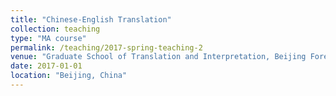 ```yaml
---
title: "Chinese-English Translation"
collection: teaching
type: "MA course"
permalink: /teaching/2017-spring-teaching-2
venue: "Graduate School of Translation and Interpretation, Beijing Foreign Studies University"
date: 2017-01-01
location: "Beijing, China"
---
```

